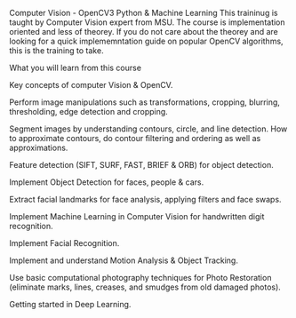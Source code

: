 Computer Vision - OpenCV3 Python & Machine Learning
This traininug is taught by Computer Vision expert from MSU. The course is implementation oriented and less of theorey. If you do not care about the theorey and are looking for a quick implememntation guide on popular OpenCV algorithms, this is the training to take.


What you will learn from this course

Key concepts of computer Vision & OpenCV.

Perform image manipulations such as transformations, cropping, blurring, thresholding, edge detection and cropping.

Segment images by understanding contours, circle, and line detection. How to approximate contours, do contour filtering and ordering as well as approximations.

Feature detection (SIFT, SURF, FAST, BRIEF & ORB) for object detection.

Implement Object Detection for faces, people & cars.

Extract facial landmarks for face analysis, applying filters and face swaps.

Implement Machine Learning in Computer Vision for handwritten digit recognition.

Implement Facial Recognition.

Implement and understand Motion Analysis & Object Tracking.

Use basic computational photography techniques for Photo Restoration (eliminate marks, lines, creases, and smudges from old damaged photos).

Getting started in Deep Learning.
